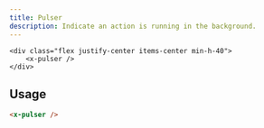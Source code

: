 ```yaml
---
title: Pulser
description: Indicate an action is running in the background.
---
```


```blade-component-preview
<div class="flex justify-center items-center min-h-40">
    <x-pulser />
</div>
```

## Usage

```html
<x-pulser />
```

